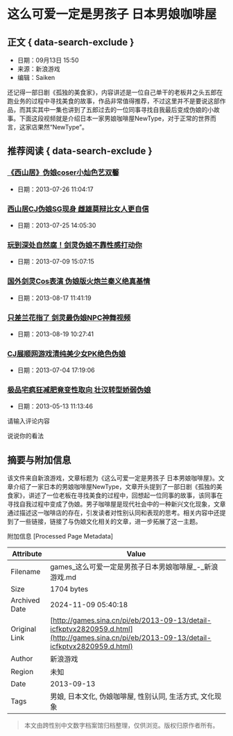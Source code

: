 # 这么可爱一定是男孩子 日本男娘咖啡屋

## 正文 { data-search-exclude }


* 日期：09月13日 15:50
* 来源：新浪游戏
* 编辑：Saiken

还记得一部日剧《孤独的美食家》，内容讲述是一位自己单干的老板井之头五郎在跑业务的过程中寻找美食的故事，作品非常值得推荐，不过这里并不是要说这部作品，而其实其中一集也讲到了五郎过去的一位同事寻找自我最后变成伪娘的小故事。下面这段视频就是介绍日本一家男娘咖啡屋NewType，对于正常的世界而言，这家店果然“NewType”。

## 推荐阅读 { data-search-exclude }

### [《西山居》伪娘coser小灿色艺双馨](http://games.sina.com.cn/o/n/2013-07-26/1104721370.shtml)
* 日期：2013-07-26 11:04:17

### [西山居CJ伪娘SG现身 雌雄莫辩比女人更自信](http://games.sina.com.cn/o/n/2013-07-25/1405721168.shtml)
* 日期：2013-07-25 14:05:30

### [玩到深处自然腐！剑灵伪娘不靠性感打动你](http://games.sina.com.cn/o/z/bns/2013-07-09/1027492136.shtml)
* 日期：2013-07-09 15:07:15

### [国外剑灵Cos表演 伪娘版火炮兰秦义绝真基情](http://games.sina.com.cn/o/z/bns/2013-08-17/1710496368.shtml)
* 日期：2013-08-17 11:41:19

### [只差兰花指了 剑灵最伪娘NPC神舞视频](http://games.sina.com.cn/o/z/bns/2013-08-19/1027496408.shtml)
* 日期：2013-08-19 10:27:41

### [CJ展顺网游戏清纯美少女PK绝色伪娘](http://games.sina.com.cn/o/n/2013-07-04/1719716486.shtml)
* 日期：2013-07-04 17:19:06

### [极品宅疯狂减肥竟变性取向 壮汉转型娇弱伪娘](http://games.sina.com.cn/g/n/2013-05-13/1113705458.shtml)
* 日期：2013-05-13 11:13:46

请输入评论内容

说说你的看法

## 摘要与附加信息

<!-- tcd_abstract -->
该文件来自新浪游戏，文章标题为《这么可爱一定是男孩子 日本男娘咖啡屋》。文章介绍了一家日本的男娘咖啡屋NewType，文章开头提到了一部日剧《孤独的美食家》，讲述了一位老板在寻找美食的过程中，回想起一位同事的故事，该同事在寻找自我过程中变成了伪娘。男子咖啡屋是现代社会中的一种新兴文化现象，文章通过描述这一咖啡店的存在，引发读者对性别认同和表现的思考。相关内容中还提到了一些链接，链接了与伪娘文化相关的文章，进一步拓展了这一主题。
<!-- tcd_abstract_end -->

附加信息 [Processed Page Metadata]

| Attribute       | Value                                  |
|-----------------|----------------------------------------|
| Filename        | games_这么可爱一定是男孩子日本男娘咖啡屋_-_新浪游戏.md                             |
| Size            | 1704 bytes                           |
| Archived Date   | 2024-11-09 05:40:18                             |
| Original Link   | [http://games.sina.cn/pi/eb/2013-09-13/detail-icfkptvx2820959.d.html](http://games.sina.cn/pi/eb/2013-09-13/detail-icfkptvx2820959.d.html)                       |
| Author          | 新浪游戏                               |
| Region          | 未知                               |
| Date            | 2013-09-13                                 |
| Tags            | 男娘, 日本文化, 伪娘咖啡屋, 性别认同, 生活方式, 文化现象                                 |
>
> 本文由跨性别中文数字档案馆归档整理，仅供浏览。版权归原作者所有。
>